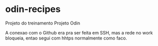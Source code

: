 # odin-recipes
Projeto do treinamento Projeto Odin

A conexao com o Github era pra ser feita em SSH, mas a rede no work bloqueia, entao segui com hhtps normalmente como faco.

